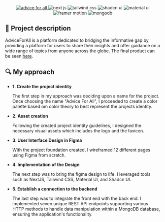 <div align="center">
  <a href="https://www.adviceforall.org">
    <img src=https://i.ibb.co/Y7BXHNr/Advice-For-All-Repo-Banner.png" alt="advice for all" />
  </a>
  <img src="https://img.shields.io/badge/Next-black?style=for-the-badge&logo=next.js&logoColor=white" alt="next js"/>
  <img src="https://img.shields.io/badge/tailwindcss-%2338B2AC.svg?style=for-the-badge&logo=tailwind-css&logoColor=white" alt="tailwind css" />
  <img src="https://img.shields.io/badge/shadcn%2Fui-000?style=for-the-badge&logo=shadcnui&logoColor=fff" alt="shadcn ui" />
  <img src="https://img.shields.io/badge/MUI-%230081CB.svg?style=for-the-badge&logo=mui&logoColor=white" alt="material ui" />
  <img src="https://img.shields.io/badge/-Framer-black?style=for-the-badge&logoColor=white&logo=framer&color=0055FF" alt="framer motion" />
  <img src="https://img.shields.io/badge/MongoDB-%234ea94b.svg?style=for-the-badge&logo=mongodb&logoColor=white" alt="mongodb" />
</div>
<h2>📜 Project description</h2>
<p>AdviceForAll is a platform dedicated to bridging the informative gap by providing a platform for users to share their insights and offer guidance on a wide range of topics from anyone across the globe. The final product can be seen <a href="https://www.adviceforall.org">here</a>.</p>
<h2>🔍 My approach</h2>
<ul>
  <li><strong>1. Create the project identity</strong></li>
  <p> The first step in my approach was deciding upon a name for the project. Once choosing the name "Advice For All", I proceeded to create a color palette based om color theory to best represent the projects identity.</p>
  <li><strong>2. Asset creation</strong></li>
  <p>Following the created project identity guidelines, I designed the necessary visual assets which includes the logo and the favicon. </p>
  <li><strong>3. User Interface Design in Figma</strong></li>
  <p>With the project foundation created, I wireframed 12 different pages using Figma from scratch. </p>
  <li><strong>4. Implementation of the Design</strong></li>
  <p>The next step was to bring the figma design to life. I leveraged tools such as NextJS, Tailwind CSS, Material UI, and Shadcn UI.</p>
  <li><strong>5. Establish a connection to the backend</strong></li>
  <p>The last step was to integrate the front end with the back end. I implemented seven unique REST API endpoints supporting various HTTP methods to handle data manipulation within a MongoDB database, ensuring the application's functionality.</p>
</ul>
